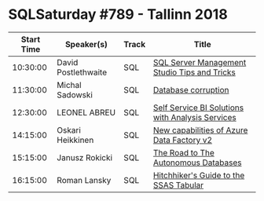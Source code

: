 # SQLSaturday #789 - Tallinn 2018
Start Time|Speaker(s)|Track|Title
---|---|---|---
10:30:00|David Postlethwaite|SQL|[SQL Server Management Studio Tips and Tricks](85538.md)
11:30:00|Michal Sadowski|SQL|[Database corruption](84172.md)
12:30:00|LEONEL ABREU|SQL|[Self Service BI Solutions with Analysis Services](85228.md)
14:15:00|Oskari Heikkinen|SQL|[New capabilities of Azure Data Factory v2](84314.md)
15:15:00|Janusz Rokicki|SQL|[The Road to The Autonomous Databases](86078.md)
16:15:00|Roman Lansky|SQL|[Hitchhiker's Guide to the SSAS Tabular](84237.md)
